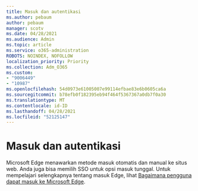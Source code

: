 ```yaml
---
title: Masuk dan autentikasi
ms.author: pebaum
author: pebaum
manager: scotv
ms.date: 04/28/2021
ms.audience: Admin
ms.topic: article
ms.service: o365-administration
ROBOTS: NOINDEX, NOFOLLOW
localization_priority: Priority
ms.collection: Adm_O365
ms.custom:
- "9006449"
- "10987"
ms.openlocfilehash: 54d0973e61005007e99114efbae83e6b0605ca6a
ms.sourcegitcommit: b78efb0f182395eb94f464f5367367a0db7f0a30
ms.translationtype: MT
ms.contentlocale: id-ID
ms.lasthandoff: 04/28/2021
ms.locfileid: "52125147"
---
```

# <a name="sign-in-and-authentication"></a>Masuk dan autentikasi

Microsoft Edge menawarkan metode masuk otomatis dan manual ke situs web. Anda juga bisa memilih SSO untuk opsi masuk tunggal. Untuk mempelajari selengkapnya tentang masuk Edge, lihat [Bagaimana pengguna dapat masuk ke Microsoft Edge](https://docs.microsoft.com/deployedge/microsoft-edge-security-identity#how-users-can-sign-into-microsoft-edge).  